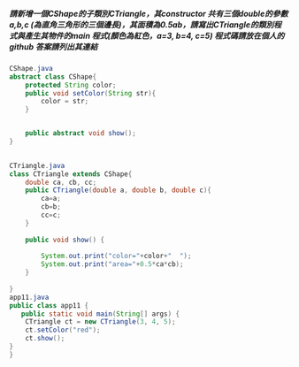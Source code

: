 ##### 請新增一個CShape的子類別CTriangle，其constructor 共有三個double的參數 a,b,c (為直角三角形的三個邊長)，其面積為0.5*a*b，請寫出CTriangle的類別程式與產生其物件的main 程式(顏色為紅色，a=3, b=4, c=5) 程式碼請放在個人的github 答案請列出其連結


```java
CShape.java        
abstract class CShape{
    protected String color;
    public void setColor(String str){
        color = str;
    }


    public abstract void show();
}

           
CTriangle.java
class CTriangle extends CShape{
    double ca, cb, cc;
    public CTriangle(double a, double b, double c){
        ca=a;
        cb=b;
        cc=c;
    }
   
    public void show() {
       
        System.out.print("color="+color+"  ");
        System.out.print("area="+0.5*ca*cb);
    }
   
}
app11.java
public class app11 {
   public static void main(String[] args) {
    CTriangle ct = new CTriangle(3, 4, 5);
    ct.setColor("red");
    ct.show();
}
}
```
